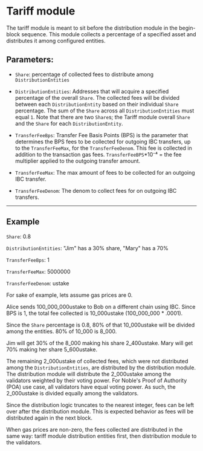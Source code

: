 # Tariff module

The tariff module is meant to sit before the distribution module in the begin-block sequence. This module collects a percentage of a specified asset and distributes it among configured entities.


## Parameters:

- `Share`: percentage of collected fees to distribute among `DistributionEntities`

- `DistributionEntities`: Addresses that will acquire a specified percentage of the overall `Share`. The collected fees will be divided between each `DistributionEntity` based on their individual `Share` percentage. The sum of the `Share` across all `DistributionEntities` must equal `1`. Note that there are two `Share`s; the Tariff module overall `Share` and the `Share` for each `DistributionEntity`.

- `TransferFeeBps`: Transfer Fee Basis Points (BPS) is the parameter that determines the BPS fees to be collected for outgoing IBC transfers, up to the `TransferFeeMax`, for the `TransferFeeDenom`. This fee is collected in addition to the transaction gas fees. `TransferFeeBPS`*10⁻⁴ = the fee multiplier applied to the outgoing transfer amount.

- `TransferFeeMax`: The max amount of fees to be collected for an outgoing IBC transfer.

- `TransferFeeDenom`: The denom to collect fees for on outgoing IBC transfers.

---

## Example

`Share`: 0.8

`DistributionEntities`: "Jim" has a  30% share, "Mary" has a 70%

`TransferFeeBps`: 1

`TransferFeeMax`: 5000000

`TransferFeeDenom`: ustake

For sake of example, lets assume gas prices are 0.

Alice sends 100_000_000ustake to Bob on a different chain using IBC. Since BPS is 1, the total fee collected is 10_000ustake (100_000_000 * .0001). 

Since the `Share` percentage is 0.8, 80% of that 10_000ustake will be divided among the entities. 80% of 10_000 is 8_000.

Jim will get 30% of the 8_000 making his share 2_400ustake. Mary will get 70% making her share 5_600ustake.

The remaining 2_000ustake of collected fees, which were not distributed among the `DistributionEntities`, are distributed by the distribution module. The distribution module will distribute the 2_000ustake among the validators weighted by their voting power. For Noble's Proof of Authority (POA) use case, all validators have equal voting power. As such, the 2_000ustake is divided equally among the validators. 

Since the distribution logic truncates to the nearest integer, fees can be left over after the distribution module. This is expected behavior as fees will be distributed again in the next block.

When gas prices are non-zero, the fees collected are distributed in the same way: tariff module distribution entities first, then distribution module to the validators. 